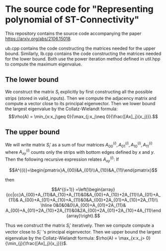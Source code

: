 # The source code for "Representing polynomial of ST-Connectivity"
This repository contains the source code accompanying the paper https://arxiv.org/abs/2106.15018.

ub.cpp contains the code constructing the matrices needed for the upper bound. Similarly, lb.cpp contains the code constructing the matrices needed for the lower bound. Both use the power iteration method defined in util.hpp to compute the maximum eigenvalue.

## The lower bound
We construct the matrix $S_i$ explicitly by first constructing all the possible strips (stored in valid_inputs). Then we compute the adjacency matrix and compute a vector close to its principal eigenvector. Then we lower bound the largest eigenvalue by the Collatz-Wielandt formula: $$\rho(A) = \min_{x:x_j\geq 0}{\max_{j:x_j\neq 0}{\frac{[Ax]_j}{x_j}}}.$$

## The upper bound
We will write matrix $S_i'$ as a sum of four matrices $A_{00}^{(i)}, A_{01}^{(i)}, A_{10}^{(i)}, A_{11}^{(i)}$ where $A_{xy}^{(i)}$ counts only the strips with bottom edges defined by $x$ and $y$. Then the following recursive expression relates $A_{xy}^{(i)}$:
If 
```math
A^{(i)}=\begin{pmatrix}A_{00}&A_{01}\\A_{10}&A_{11}\end{pmatrix}
```
then 
```math
A^{(i+1)} =\left(\begin{array}{cc|cc}A_{00}+A_{11}&A_{10}+A_{11}&0&A_{00}+A_{10}+2A_{11}\\A_{01}+A_{11}& A_{00}+A_{01}+A_{10}+A_{11}&0&A_{00}+2A_{01}+A_{10}+2A_{11}\\ \hline 0&0&0&0\\A_{00}+A_{01}+2A_{11}& A_{00}+A_{01}+2A_{10}+2A_{11}&0&2A_{00}+2A_{01}+2A_{10}+4A_{11}\end{array}\right).
```
Thus we construct the matrix $S_i'$ iteratively. Then we compute compute a vector close to $S_i'$ 's principal eigenvector. Then we upper bound the largest eigenvalue by the Collatz-Wielandt formula: $\rho(A) = \max_{x:x_j> 0}{\min_{j}{\frac{[Ax]_j}{x_j}}}$.

